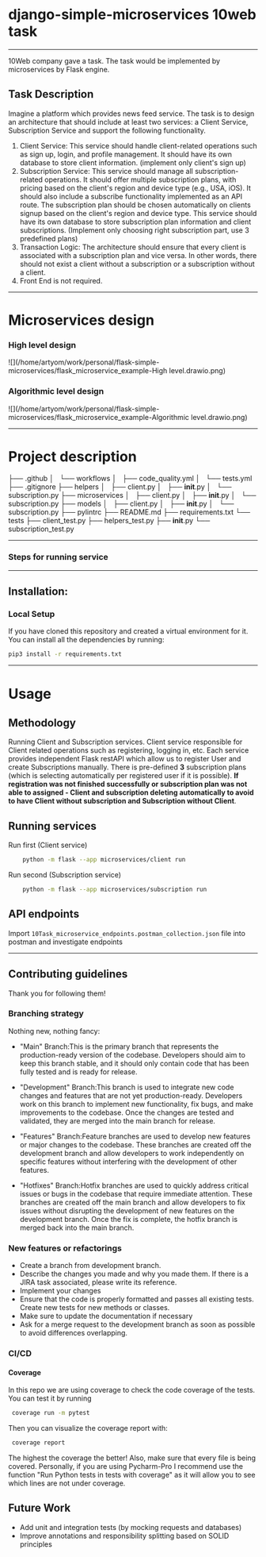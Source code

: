 # django-simple-microservices 10web task
***
10Web company gave a task. The task would be implemented by microservices by Flask engine.
## Task Description

Imagine a platform which provides news feed service. The task is to design an architecture that
should include at least two services: a Client Service, Subscription Service and support the
following functionality.
1. Client Service: This service should handle client-related operations such as sign up,
login, and profile management. It should have its own database to store client
information. (implement only client's sign up)
2. Subscription Service: This service should manage all subscription-related operations. It
should offer multiple subscription plans, with pricing based on the client's region and
device type (e.g., USA, iOS). It should also include a subscribe functionality
implemented as an API route. The subscription plan should be chosen automatically on
clients signup based on the client's region and device type. This service should have its
own database to store subscription plan information and client subscriptions. (Implement
only choosing right subscription part, use 3 predefined plans)
3. Transaction Logic: The architecture should ensure that every client is associated with a
subscription plan and vice versa. In other words, there should not exist a client without a
subscription or a subscription without a client.
4. Front End is not required.
***

# Microservices design
### High level design
![](/home/artyom/work/personal/flask-simple-microservices/flask_microservice_example-High level.drawio.png)
### Algorithmic level design
![](/home/artyom/work/personal/flask-simple-microservices/flask_microservice_example-Algorithmic level.drawio.png)
***

# Project description
├── .github
│   └── workflows
│       ├── code_quality.yml
│       └── tests.yml
├── .gitignore
├── helpers
│   ├── client.py
│   ├── __init__.py
│   └── subscription.py
├── microservices
│   ├── client.py
│   ├── __init__.py
│   └── subscription.py
├── models
│   ├── client.py
│   ├── __init__.py
│   └── subscription.py
├── pylintrc
├── README.md
├── requirements.txt
└── tests
    ├── client_test.py
    ├── helpers_test.py
    ├── __init__.py
    └── subscription_test.py

***
### Steps for running service

***
## Installation:
### Local Setup
If you have cloned this repository and created a virtual environment for it. You can install all the dependencies by running:
``` bash
pip3 install -r requirements.txt
```

***
# Usage
## Methodology
Running Client and Subscription services. Client service responsible for Client related operations such as registering, 
logging in, etc. Each service provides independent Flask restAPI which allow us to register User and create Subscriptions
manually. There is pre-defined **3** subscription plans (which is selecting automatically per registered user if it is possible).
**If registration was not finished successfully or subscription plan was not able to assigned - Client and subscription deleting
automatically to avoid to have Client without subscription and Subscription without Client**.

## Running services
Run first (Client service)
```bash
    python -m flask --app microservices/client run
```
Run second (Subscription service)
```bash
    python -m flask --app microservices/subscription run
```
## API endpoints
Import ```10Task_microservice_endpoints.postman_collection.json``` file into postman and investigate endpoints

***
## Contributing guidelines
Thank you for following them!

### Branching strategy
Nothing new, nothing fancy:
* "Main" Branch:This is the primary branch that represents the production-ready version of the codebase. Developers 
should aim to keep this branch stable, and it should only contain code that has been fully tested and is ready
for release.

* "Development" Branch:This branch is used to integrate new code changes and features that are not yet production-ready.
Developers work on this branch to implement new functionality, fix bugs, and make improvements to the codebase. 
Once the changes are tested and validated, they are merged into the main branch for release.

* "Features" Branch:Feature branches are used to develop new features or major changes to the codebase. These 
branches are created off the development branch and allow developers to work independently on specific features 
without interfering with the development of other features.

* "Hotfixes" Branch:Hotfix branches are used to quickly address critical issues or bugs in the codebase that require
immediate attention. These branches are created off the main branch and allow developers to fix issues without
disrupting the development of new features on the development branch. Once the fix is complete, the hotfix branch is
merged back into the main branch.

### New features or refactorings
- Create a branch from development branch.
- Describe the changes you made and why you made them. If there is a JIRA task associated, please  write its reference.
- Implement your changes
- Ensure that the code is properly formatted and passes all existing tests. Create new tests for new methods or classes.
- Make sure to update the documentation if necessary
- Ask for a merge request to the development branch as soon as possible to avoid differences overlapping.

### CI/CD
#### Coverage
In this repo we are using coverage to check the code coverage of the tests. You can test it by running
``` bash
 coverage run -m pytest 
```
Then you can visualize the coverage report with:
``` bash
 coverage report
```
The highest the coverage the better! Also, make sure that every file is being covered.
Personally, if you are using Pycharm-Pro I recommend use the function "Run Python tests in tests with coverage" as it 
will allow you to see which lines are not under coverage.

## Future Work
- Add unit and integration tests (by mocking requests and databases)
- Improve annotations and responsibility splitting based on SOLID principles